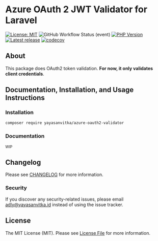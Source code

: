 # Azure OAuth 2 JWT Validator for Laravel
[![License: MIT](https://img.shields.io/badge/License-MIT-green.svg)](https://opensource.org/licenses/MIT)
![GitHub Workflow Status (event)](https://img.shields.io/github/workflow/status/yayasanvitka/azure-oauth2-validator/PHPUnit%20Tests)
[![PHP Version](https://badgen.net/packagist/php/yayasanvitka/azure-oauth2-validator)](https://www.php.net/releases/8.0/en.php)
[![Latest release](https://badgen.net/packagist/v/yayasanvitka/azure-oauth2-validator)](https://github.com/yayasanvitka/azure-oauth2-validator)
[![codecov](https://badgen.net/codecov/c/github/yayasanvitka/azure-oauth2-validator?token=QQFKRA9YA8)](https://codecov.io/gh/yayasanvitka/azure-oauth2-validator)

## About

This package does OAuth2 token validation. **For now, it only validates client credentials**. 

## Documentation, Installation, and Usage Instructions

### Installation
```bash
composer require yayasanvitka/azure-oauth2-validator
```

### Documentation
<small>WIP</small>

## Changelog

Please see [CHANGELOG](CHANGELOG.md) for more information.

### Security

If you discover any security-related issues, please email [adly@yayasanvitka.id](mailto:adly@yayasanvitka.id) instead of using the issue tracker.

## License

The MIT License (MIT). Please see [License File](LICENSE.md) for more information.
